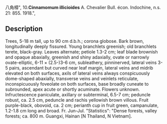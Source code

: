 八角樟",
10.**Cinnamomum illicioides** A. Chevalier Bull. écon. Indochine, n.s. 21: 855. 1918.",

## Description
Trees, 5-18 m tall, up to 90 cm d.b.h.; corona globose. Bark brown, longitudinally deeply fissured. Young branchlets greenish; old branchlets terete, black-gray. Leaves alternate; petiole 1.3-2 cm; leaf blade brownish and opaque abaxially, greenish and shiny adaxially, ovate or narrowly ovate-elliptic, 6-11 × (2.5-)3-6 cm, subleathery, pinninerved, lateral veins 3-5 pairs, ascendant but curved near leaf margin, lateral veins and midrib elevated on both surfaces, axils of lateral veins always conspicuously dome-shaped abaxially, transverse veins and veinlets reticulate, inconspicuously foveolate on both surfaces, base broadly cuneate to subrounded, apex acute or shortly acuminate. Flowers unknown. Infructescence paniculate, axillary or subterminal, 6.5-7 cm; peduncle robust, ca. 2.5 cm, peduncle and rachis yellowish brown villous. Fruit purple-black, obovoid, ca. 2 cm; perianth cup in fruit green, campanulate, 1.2-1.8 cm long and broad. Fr. Jun-Jul.
  "Statistics": "Dense forests, valley forests; ca. 800 m. Guangxi, Hainan [N Thailand, N Vietnam].
